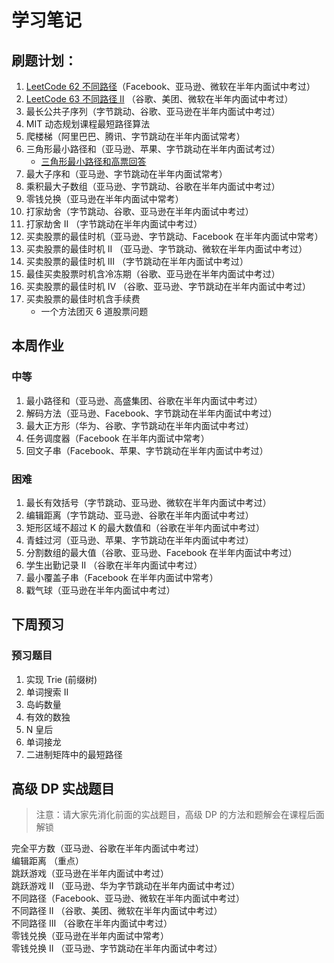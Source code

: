 # 学习笔记


## 刷题计划：
1. [LeetCode 62 不同路径](./Day1/README.md#1)（Facebook、亚马逊、微软在半年内面试中考过）
2. [LeetCode 63 不同路径 II](./Day01/README.md#2) （谷歌、美团、微软在半年内面试中考过）
3. 最长公共子序列（字节跳动、谷歌、亚马逊在半年内面试中考过）
4. MIT 动态规划课程最短路径算法
5. 爬楼梯（阿里巴巴、腾讯、字节跳动在半年内面试常考）
6. 三角形最小路径和（亚马逊、苹果、字节跳动在半年内面试考过）
    * [三角形最小路径和高票回答](https://leetcode.com/problems/triangle/discuss/38735/Python-easy-to-understand-solutions-(top-down-bottom-up))
7. 最大子序和（亚马逊、字节跳动在半年内面试常考）
8. 乘积最大子数组（亚马逊、字节跳动、谷歌在半年内面试中考过）
9. 零钱兑换（亚马逊在半年内面试中常考）
10. 打家劫舍（字节跳动、谷歌、亚马逊在半年内面试中考过）
11. 打家劫舍 II （字节跳动在半年内面试中考过）
12. 买卖股票的最佳时机（亚马逊、字节跳动、Facebook 在半年内面试中常考）
13. 买卖股票的最佳时机 II （亚马逊、字节跳动、微软在半年内面试中考过）
14. 买卖股票的最佳时机 III （字节跳动在半年内面试中考过）
15. 最佳买卖股票时机含冷冻期（谷歌、亚马逊在半年内面试中考过）
16. 买卖股票的最佳时机 IV （谷歌、亚马逊、字节跳动在半年内面试中考过）
17. 买卖股票的最佳时机含手续费
    * 一个方法团灭 6 道股票问题

## 本周作业
### 中等
1. 最小路径和（亚马逊、高盛集团、谷歌在半年内面试中考过）
2. 解码方法（亚马逊、Facebook、字节跳动在半年内面试中考过）
3. 最大正方形（华为、谷歌、字节跳动在半年内面试中考过）
4. 任务调度器（Facebook 在半年内面试中常考）
5. 回文子串（Facebook、苹果、字节跳动在半年内面试中考过）

### 困难
1. 最长有效括号（字节跳动、亚马逊、微软在半年内面试中考过）
2. 编辑距离（字节跳动、亚马逊、谷歌在半年内面试中考过）
3. 矩形区域不超过 K 的最大数值和（谷歌在半年内面试中考过）
4. 青蛙过河（亚马逊、苹果、字节跳动在半年内面试中考过）
5. 分割数组的最大值（谷歌、亚马逊、Facebook 在半年内面试中考过）
6. 学生出勤记录 II （谷歌在半年内面试中考过）
7. 最小覆盖子串（Facebook 在半年内面试中常考）
8. 戳气球（亚马逊在半年内面试中考过）

## 下周预习
### 预习题目
1. 实现 Trie (前缀树)
2. 单词搜索 II
3. 岛屿数量
4. 有效的数独
5. N 皇后
6. 单词接龙
7. 二进制矩阵中的最短路径



## 高级 DP 实战题目
> 注意：请大家先消化前面的实战题目，高级 DP 的方法和题解会在课程后面解锁

完全平方数（亚马逊、谷歌在半年内面试中考过）  
编辑距离 （重点）  
跳跃游戏（亚马逊在半年内面试中考过）  
跳跃游戏 II （亚马逊、华为字节跳动在半年内面试中考过）  
不同路径（Facebook、亚马逊、微软在半年内面试中考过）  
不同路径 II （谷歌、美团、微软在半年内面试中考过）  
不同路径 III （谷歌在半年内面试中考过）  
零钱兑换（亚马逊在半年内面试中常考）  
零钱兑换 II （亚马逊、字节跳动在半年内面试中考过）  
